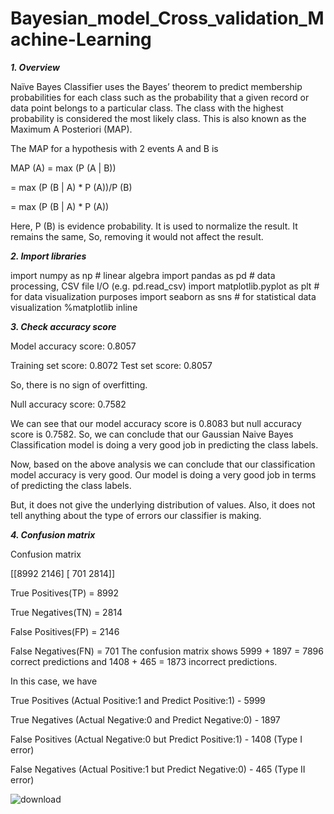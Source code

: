 # Bayesian_model_Cross_validation_Machine-Learning

_**1. Overview**_

Naïve Bayes Classifier uses the Bayes’ theorem to predict membership probabilities for each class such as the probability that a given record or data point belongs to a particular class. The class with the highest probability is considered the most likely class. This is also known as the Maximum A Posteriori (MAP).

The MAP for a hypothesis with 2 events A and B is

MAP (A)
= max (P (A | B))

= max (P (B | A) * P (A))/P (B)

= max (P (B | A) * P (A))

Here, P (B) is evidence probability. It is used to normalize the result. It remains the same, So, removing it would not affect the result.


_**2. Import libraries**_

import numpy as np # linear algebra
import pandas as pd # data processing, CSV file I/O (e.g. pd.read_csv)
import matplotlib.pyplot as plt # for data visualization purposes
import seaborn as sns # for statistical data visualization
%matplotlib inline


_**3. Check accuracy score**_

Model accuracy score: 0.8057

Training set score: 0.8072
Test set score: 0.8057

So, there is no sign of overfitting.

Null accuracy score: 0.7582

We can see that our model accuracy score is 0.8083 but null accuracy score is 0.7582. So, we can conclude that our Gaussian Naive Bayes Classification model is doing a very good job in predicting the class labels.

Now, based on the above analysis we can conclude that our classification model accuracy is very good. Our model is doing a very good job in terms of predicting the class labels.

But, it does not give the underlying distribution of values. Also, it does not tell anything about the type of errors our classifier is making.


_**4. Confusion matrix**_

Confusion matrix

 [[8992 2146]
 [ 701 2814]]

True Positives(TP) =  8992

True Negatives(TN) =  2814

False Positives(FP) =  2146

False Negatives(FN) =  701
The confusion matrix shows 5999 + 1897 = 7896 correct predictions and 1408 + 465 = 1873 incorrect predictions.

In this case, we have

True Positives (Actual Positive:1 and Predict Positive:1) - 5999

True Negatives (Actual Negative:0 and Predict Negative:0) - 1897

False Positives (Actual Negative:0 but Predict Positive:1) - 1408 (Type I error)

False Negatives (Actual Positive:1 but Predict Negative:0) - 465 (Type II error)

![download](https://github.com/Utsavd7/Bayesian_model_Cross_validation_Machine-Learning/assets/46219693/0d613c57-d8f4-4068-a2f7-8873c71aee3e)


